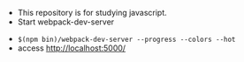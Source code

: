 * This repository is for studying javascript.
* Start webpack-dev-server
 - `$(npm bin)/webpack-dev-server --progress --colors --hot`
 - access [http://localhost:5000/](http://localhost:5000/)
